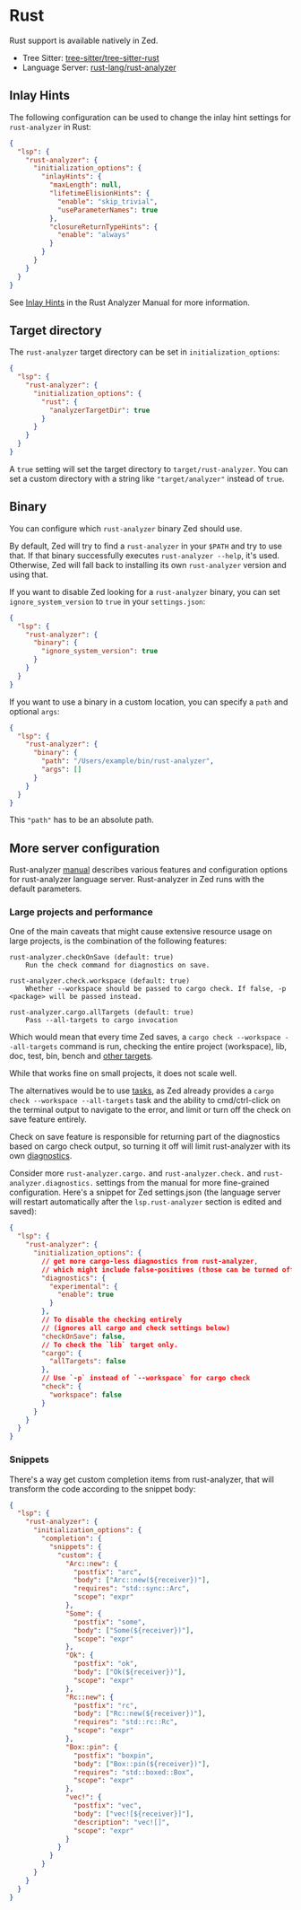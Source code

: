 # Rust

Rust support is available natively in Zed.

- Tree Sitter: [tree-sitter/tree-sitter-rust](https://github.com/tree-sitter/tree-sitter-rust)
- Language Server: [rust-lang/rust-analyzer](https://github.com/rust-lang/rust-analyzer)

<!--
TBD: Polish Rust Docs. Zed is a good rust editor, good Rust docs make it look like we care about Rust (we do!)
TBD: Users may not know what inlayHints, don't start there.
TBD: Provide explicit examples not just `....`
-->

## Inlay Hints

The following configuration can be used to change the inlay hint settings for `rust-analyzer` in Rust:

```json
{
  "lsp": {
    "rust-analyzer": {
      "initialization_options": {
        "inlayHints": {
          "maxLength": null,
          "lifetimeElisionHints": {
            "enable": "skip_trivial",
            "useParameterNames": true
          },
          "closureReturnTypeHints": {
            "enable": "always"
          }
        }
      }
    }
  }
}
```

See [Inlay Hints](https://rust-analyzer.github.io/manual.html#inlay-hints) in the Rust Analyzer Manual for more information.

## Target directory

The `rust-analyzer` target directory can be set in `initialization_options`:

```json
{
  "lsp": {
    "rust-analyzer": {
      "initialization_options": {
        "rust": {
          "analyzerTargetDir": true
        }
      }
    }
  }
}
```

A `true` setting will set the target directory to `target/rust-analyzer`. You can set a custom directory with a string like `"target/analyzer"` instead of `true`.

## Binary

You can configure which `rust-analyzer` binary Zed should use.

By default, Zed will try to find a `rust-analyzer` in your `$PATH` and try to use that. If that binary successfully executes `rust-analyzer --help`, it's used. Otherwise, Zed will fall back to installing its own `rust-analyzer` version and using that.

If you want to disable Zed looking for a `rust-analyzer` binary, you can set `ignore_system_version` to `true` in your `settings.json`:

```json
{
  "lsp": {
    "rust-analyzer": {
      "binary": {
        "ignore_system_version": true
      }
    }
  }
}
```

If you want to use a binary in a custom location, you can specify a `path` and optional `args`:

```json
{
  "lsp": {
    "rust-analyzer": {
      "binary": {
        "path": "/Users/example/bin/rust-analyzer",
        "args": []
      }
    }
  }
}
```

This `"path"` has to be an absolute path.

## More server configuration

<!--
TBD: Is it possible to specify RUSTFLAGS? https://github.com/zed-industries/zed/issues/14334
-->

Rust-analyzer [manual](https://rust-analyzer.github.io/manual.html) describes various features and configuration options for rust-analyzer language server.
Rust-analyzer in Zed runs with the default parameters.

### Large projects and performance

One of the main caveats that might cause extensive resource usage on large projects, is the combination of the following features:

```
rust-analyzer.checkOnSave (default: true)
    Run the check command for diagnostics on save.
```

```
rust-analyzer.check.workspace (default: true)
    Whether --workspace should be passed to cargo check. If false, -p <package> will be passed instead.
```

```
rust-analyzer.cargo.allTargets (default: true)
    Pass --all-targets to cargo invocation
```

Which would mean that every time Zed saves, a `cargo check --workspace --all-targets` command is run, checking the entire project (workspace), lib, doc, test, bin, bench and [other targets](https://doc.rust-lang.org/cargo/reference/cargo-targets.html).

While that works fine on small projects, it does not scale well.

The alternatives would be to use [tasks](../tasks.md), as Zed already provides a `cargo check --workspace --all-targets` task and the ability to cmd/ctrl-click on the terminal output to navigate to the error, and limit or turn off the check on save feature entirely.

Check on save feature is responsible for returning part of the diagnostics based on cargo check output, so turning it off will limit rust-analyzer with its own [diagnostics](https://rust-analyzer.github.io/manual.html#diagnostics).

Consider more `rust-analyzer.cargo.` and `rust-analyzer.check.` and `rust-analyzer.diagnostics.` settings from the manual for more fine-grained configuration.
Here's a snippet for Zed settings.json (the language server will restart automatically after the `lsp.rust-analyzer` section is edited and saved):

```json
{
  "lsp": {
    "rust-analyzer": {
      "initialization_options": {
        // get more cargo-less diagnostics from rust-analyzer,
        // which might include false-positives (those can be turned off by their names)
        "diagnostics": {
          "experimental": {
            "enable": true
          }
        },
        // To disable the checking entirely
        // (ignores all cargo and check settings below)
        "checkOnSave": false,
        // To check the `lib` target only.
        "cargo": {
          "allTargets": false
        },
        // Use `-p` instead of `--workspace` for cargo check
        "check": {
          "workspace": false
        }
      }
    }
  }
}
```

### Snippets

There's a way get custom completion items from rust-analyzer, that will transform the code according to the snippet body:

```json
{
  "lsp": {
    "rust-analyzer": {
      "initialization_options": {
        "completion": {
          "snippets": {
            "custom": {
              "Arc::new": {
                "postfix": "arc",
                "body": ["Arc::new(${receiver})"],
                "requires": "std::sync::Arc",
                "scope": "expr"
              },
              "Some": {
                "postfix": "some",
                "body": ["Some(${receiver})"],
                "scope": "expr"
              },
              "Ok": {
                "postfix": "ok",
                "body": ["Ok(${receiver})"],
                "scope": "expr"
              },
              "Rc::new": {
                "postfix": "rc",
                "body": ["Rc::new(${receiver})"],
                "requires": "std::rc::Rc",
                "scope": "expr"
              },
              "Box::pin": {
                "postfix": "boxpin",
                "body": ["Box::pin(${receiver})"],
                "requires": "std::boxed::Box",
                "scope": "expr"
              },
              "vec!": {
                "postfix": "vec",
                "body": ["vec![${receiver}]"],
                "description": "vec![]",
                "scope": "expr"
              }
            }
          }
        }
      }
    }
  }
}
```
